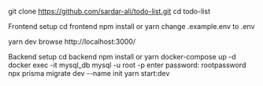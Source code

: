 git clone https://github.com/sardar-ali/todo-list.git
cd todo-list

Frontend setup
  cd frontend 
  npm install or yarn 
  change .example.env to .env
  
  yarn dev 
  browse http://localhost:3000/

Backend setup
  cd backend
  npm install or yarn 
  docker-compose up -d 
  docker exec -it mysql_db mysql -u root -p
  enter password: rootpassword
  npx prisma migrate dev --name init
  yarn start:dev
